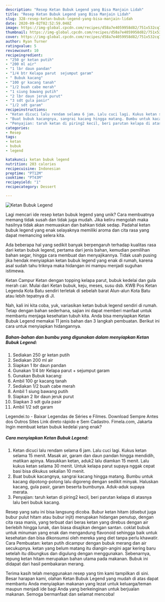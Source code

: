```yaml
---
description: "Resep Ketan Bubuk Legend yang Bisa Manjain Lidah"
title: "Resep Ketan Bubuk Legend yang Bisa Manjain Lidah"
slug: 328-resep-ketan-bubuk-legend-yang-bisa-manjain-lidah
date: 2020-09-02T02:52:59.048Z
image: https://img-global.cpcdn.com/recipes/d58a7e4059958d82/751x532cq70/ketan-bubuk-legend-foto-resep-utama.jpg
thumbnail: https://img-global.cpcdn.com/recipes/d58a7e4059958d82/751x532cq70/ketan-bubuk-legend-foto-resep-utama.jpg
cover: https://img-global.cpcdn.com/recipes/d58a7e4059958d82/751x532cq70/ketan-bubuk-legend-foto-resep-utama.jpg
author: Ryan Turner
ratingvalue: 5
reviewcount: 10
recipeingredient:
- "250 gr ketan putih"
- "200 ml air"
- "1 lbr daun pandan"
- "1/4 btr Kelapa parut  sejumput garam"
- " Bubuk kacang"
- "100 gr kacang tanah"
- "1/2 buah cabe merah"
- "1 siung bawang putih"
- "2 lbr daun jeruk purut"
- "3 sdt gula pasir"
- "1/2 sdt garam"
recipeinstructions:
- "Ketan dicuci lalu rendam selama 6 jam. Lalu cuci lagi. Kukus ketan selama 15 menit. Masak air, garam dan daun pandan hingga mendidih, matikan apinya. Masukkan ketan, aduk2 lalu diamkan 15 menit. Lalu kukus ketan selama 30 menit. Untuk kelapa parut supaya nggak cepat basi bisa dikukus sekalian 10 menit."
- "Buat bubuk kacangnya, sangrai kacang hingga matang. Bumbu untuk kacang dipotong-potong lalu digoreng dengan sedikit minyak. Haluskan kacang, gula pasir, garam beserta bumbunya. Aduk-aduk supaya merata."
- "Penyajian: taruh ketan di piring2 kecil, beri parutan kelapa di atasnya lalu beri bubuk kacang."
categories:
- Resep
tags:
- ketan
- bubuk
- legend

katakunci: ketan bubuk legend 
nutrition: 203 calories
recipecuisine: Indonesian
preptime: "PT12M"
cooktime: "PT43M"
recipeyield: "1"
recipecategory: Dessert

---
```



![Ketan Bubuk Legend](https://img-global.cpcdn.com/recipes/d58a7e4059958d82/751x532cq70/ketan-bubuk-legend-foto-resep-utama.jpg)

Lagi mencari ide resep ketan bubuk legend yang unik? Cara membuatnya memang tidak susah dan tidak juga mudah. Jika keliru mengolah maka hasilnya tidak akan memuaskan dan bahkan tidak sedap. Padahal ketan bubuk legend yang enak selayaknya memiliki aroma dan cita rasa yang dapat memancing selera kita.

Ada beberapa hal yang sedikit banyak berpengaruh terhadap kualitas rasa dari ketan bubuk legend, pertama dari jenis bahan, kemudian pemilihan bahan segar, hingga cara membuat dan menyajikannya. Tidak usah pusing jika hendak menyiapkan ketan bubuk legend yang enak di rumah, karena asal sudah tahu triknya maka hidangan ini mampu menjadi suguhan istimewa.

Ketan Campur Ketan dengan topping kelapa parut, bubuk kedelai dan gula merah cair. Mulai dari Ketan bubuk, keju, meses, susu dsb. KWB Pos Ketan Legenda Kota Batu sendiri terletak di sebelah barat Alun-alun Kota Batu atau lebih tepatnya di Jl.


Nah, kali ini kita coba, yuk, variasikan ketan bubuk legend sendiri di rumah. Tetap dengan bahan sederhana, sajian ini dapat memberi manfaat untuk membantu menjaga kesehatan tubuh kita. Anda bisa menyiapkan Ketan Bubuk Legend memakai 11 jenis bahan dan 3 langkah pembuatan. Berikut ini cara untuk menyiapkan hidangannya.

<!--inarticleads1-->

##### Bahan-bahan dan bumbu yang digunakan dalam menyiapkan Ketan Bubuk Legend:

1. Sediakan 250 gr ketan putih
1. Sediakan 200 ml air
1. Siapkan 1 lbr daun pandan
1. Gunakan 1/4 btr Kelapa parut + sejumput garam
1. Gunakan  Bubuk kacang:
1. Ambil 100 gr kacang tanah
1. Sediakan 1/2 buah cabe merah
1. Ambil 1 siung bawang putih
1. Siapkan 2 lbr daun jeruk purut
1. Siapkan 3 sdt gula pasir
1. Ambil 1/2 sdt garam


Legendei.to - Baixar Legendas de Séries e Filmes. Download Sempre Antes dos Outros Sites Link direto rápido e Sem Cadastro. Fimela.com, Jakarta Ingin membuat ketan bubuk kedelai yang enak? 

<!--inarticleads2-->

##### Cara menyiapkan Ketan Bubuk Legend:

1. Ketan dicuci lalu rendam selama 6 jam. Lalu cuci lagi. Kukus ketan selama 15 menit. Masak air, garam dan daun pandan hingga mendidih, matikan apinya. Masukkan ketan, aduk2 lalu diamkan 15 menit. Lalu kukus ketan selama 30 menit. Untuk kelapa parut supaya nggak cepat basi bisa dikukus sekalian 10 menit.
1. Buat bubuk kacangnya, sangrai kacang hingga matang. Bumbu untuk kacang dipotong-potong lalu digoreng dengan sedikit minyak. Haluskan kacang, gula pasir, garam beserta bumbunya. Aduk-aduk supaya merata.
1. Penyajian: taruh ketan di piring2 kecil, beri parutan kelapa di atasnya lalu beri bubuk kacang.


Resep yang satu ini bisa langsung dicoba. Bubur ketan hitam (disebut juga bubur pulut hitam atau bubur injit) merupakan hidangan penutup, dengan cita rasa manis, yang terbuat dari beras ketan yang direbus dengan air berlebih hingga lunak, dan biasa disajikan dengan santan. coklat bubuk untuk minuman yang enak dan mengandung flavonoid sehingga baik untuk kesehatan dan bisa dikonsumsi oleh mereka yang diet tanpa perlu khawatir. Cara Pembuatan: ketan putih dicampur dengan bubuk merang dan air secukupnya. ketan yang belum matang itu diangin-angini agar kering baru setelah itu dibungkus dan digulung dengan menggunakan. Sebenarnya, tepung ketan hitam merupakan bahan utama pada makanan. Bubuk ini didapat dari hasil pembakaran merang. 

Terima kasih telah menggunakan resep yang tim kami tampilkan di sini. Besar harapan kami, olahan Ketan Bubuk Legend yang mudah di atas dapat membantu Anda menyiapkan makanan yang lezat untuk keluarga/teman maupun menjadi ide bagi Anda yang berkeinginan untuk berjualan makanan. Semoga bermanfaat dan selamat mencoba!
